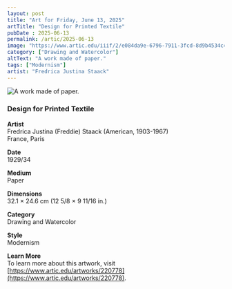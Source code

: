 ```yaml
---
layout: post
title: "Art for Friday, June 13, 2025"
artTitle: "Design for Printed Textile"
pubDate : 2025-06-13
permalink: /artic/2025-06-13
image: "https://www.artic.edu/iiif/2/e084da9e-6796-7911-3fcd-8d9b4534c4ce/full/1686,/0/default.jpg"
category: ["Drawing and Watercolor"]
altText: "A work made of paper."
tags: ["Modernism"]
artist: "Fredrica Justina Staack"
---
```

 
<img src='https://www.artic.edu/iiif/2/e084da9e-6796-7911-3fcd-8d9b4534c4ce/full/1686,/0/default.jpg' alt='A work made of paper.' style='border-radius=5px'> 
 
### Design for Printed Textile
 
**Artist**<br>
Fredrica Justina (Freddie) Staack (American, 1903-1967)<br>
France, Paris
 
**Date**<br>
1929/34
 
**Medium**<br>
Paper
 
**Dimensions**<br>
32.1 × 24.6 cm (12 5/8 × 9 11/16 in.)
 
**Category**<br>
Drawing and Watercolor
 
**Style**<br>
Modernism
 
**Learn More**<br>
To learn more about this artwork, visit [https://www.artic.edu/artworks/220778](https://www.artic.edu/artworks/220778).
